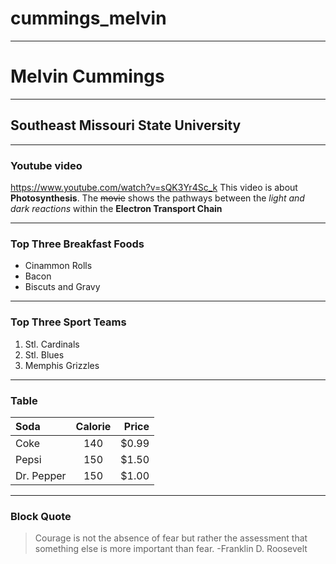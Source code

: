 # cummings_melvin 
***
# Melvin Cummings 
*** 
## Southeast Missouri State University 
*** 
### Youtube video 
<https://www.youtube.com/watch?v=sQK3Yr4Sc_k>
This video is about **Photosynthesis**. The ~~movie~~ shows the pathways between
the *light and dark reactions* within the **Electron Transport Chain**
*** 

### Top Three Breakfast Foods 
* Cinammon Rolls 
* Bacon 
* Biscuts and Gravy

*** 
### Top Three Sport Teams 
1. Stl. Cardinals 
2. Stl. Blues 
3. Memphis Grizzles
***

### Table 
|Soda       |Calorie   |Price   |
|:----------|:--------:|-------:| 
|Coke       |140       |$0.99   | 
|Pepsi      |150       |$1.50   | 
|Dr. Pepper |150       |$1.00   |

*** 
### Block Quote
> Courage is not the absence of fear but rather the
assessment that something else is more important than fear. 
-Franklin D.
Roosevelt